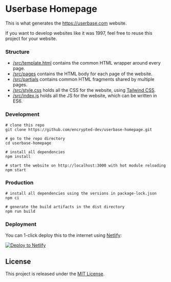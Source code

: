# Userbase Homepage

This is what generates the https://userbase.com website.

If you want to develop websites like it was 1997, feel free to reuse this project for your website.

### Structure

* [/src/template.html](src/template.html) contains the common HTML wrapper around every page.
* [/src/pages](src/pages) contains the HTML body for each page of the website.
* [/src/partials](src/partials) contains common HTML fragments shared by multiple pages.
* [/src/style.css](src/style.css) holds all the CSS for the website, using [Tailwind CSS](https://tailwindcss.com).
* [/src/index.js](src/index.js) holds all the JS for the website, which can be written in ES6.

### Development

```
# clone this repo
git clone https://github.com/encrypted-dev/userbase-homepage.git

# go to the repo directory
cd userbase-homepage

# install all dependencies
npm install

# start the website on http://localhost:3000 with hot module reloading
npm start
```

### Production

```
# install all dependencies using the versions in package-lock.json
npm ci

# generate the build artifacts in the dist directory
npm run build
```

### Deployment

You can 1-click deploy this to the internet using [Netlify](https://www.netlify.com):

<!-- Markdown snippet -->
[![Deploy to Netlify](https://www.netlify.com/img/deploy/button.svg)](https://app.netlify.com/start/deploy?repository=https://github.com/encrypted-dev/homepage)

## License

This project is released under the [MIT License](LICENSE).
